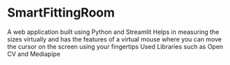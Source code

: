# SmartFittingRoom
A web application built using Python and Streamlit 
Helps in measuring the sizes virtually and has the features of a virtual mouse where you can move the cursor on the screen using your fingertips
Used Libraries such as Open CV and Mediapipe 
